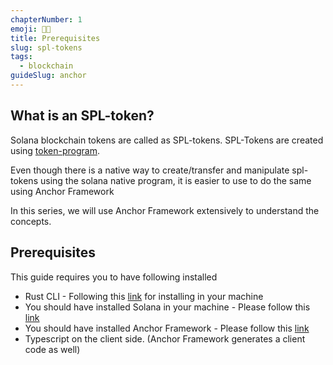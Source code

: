 ```yaml
---
chapterNumber: 1
emoji: 👨‍💻
title: Prerequisites
slug: spl-tokens
tags:
  - blockchain
guideSlug: anchor
---
```

## What is an SPL-token?

Solana blockchain tokens are called as SPL-tokens. SPL-Tokens are created using [token-program](https://spl.solana.com/token). 

Even though  there is a native way to create/transfer and manipulate spl-tokens using the solana native program, it is easier to use to do the same using Anchor Framework

In this series, we will use Anchor Framework extensively to understand the concepts.

## Prerequisites

This guide requires you to have following installed

* Rust CLI - Following this [link](https://www.rust-lang.org/tools/install) for installing in your machine
* You should have installed Solana in your machine - Please follow this [link](https://docs.solana.com/cli/install-solana-cli-tools)
* You should have installed Anchor Framework  - Please follow this [link](https://book.anchor-lang.com/getting_started/installation.html#anchor)
* Typescript on the client side. (Anchor Framework generates a client code as well)